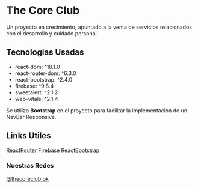 # The Core Club

Un proyecto en crecimiento, apuntado a la venta de servicios relacionados con el desarrollo y cuidado personal.

## Tecnologias Usadas

* react-dom: ^18.1.0
* react-router-dom: ^6.3.0
* react-bootstrap: ^2.4.0
* firebase: ^9.8.4
* sweetalert: ^2.1.2
* web-vitals: ^2.1.4

Se utilizo **Bootstrap** en el proyecto para facilitar la implementacion de un NavBar Responsive.

## Links Utiles

[ReactRouter](https://reactrouter.com/)
[Firebase](https://firebase.google.com/)
[ReactBootstrap](https://react-bootstrap.github.io/) 

### Nuestras Redes

[@thecoreclub.ok](https://www.instagram.com/)